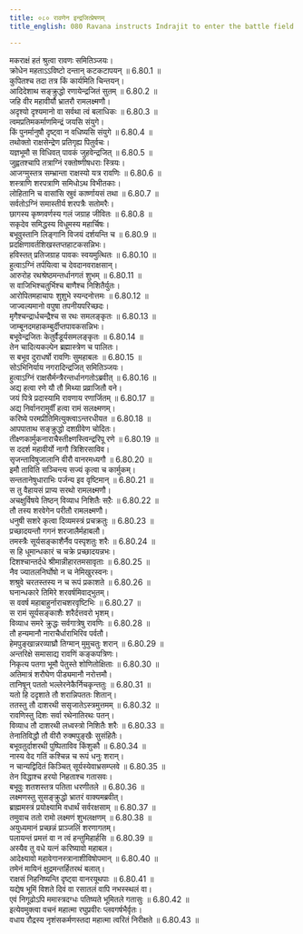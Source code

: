 ```yaml
---
title: ०८० रावणेन इन्द्रजित्प्रेषणम्
title_english: 080 Ravana instructs Indrajit to enter the battle field

---
```

<div class="audioEmbed"  caption="श्रीराम-हरिसीताराममूर्ति-घनपाठिभ्यां वचनम्" src="https://archive.org/download/Ramayana-recitation-Sriram-harisItArAmamUrti-Ghanapaati-v2/Kanda_6/Kanda_6_YK-080-Ravana_instructs_Indrajit_to_enter_the_battle_field._0.mp3"></div>

मकराक्षं हतं श्रुत्वा रावणः समितिञ्जयः।  
क्रोधेन महताऽऽविष्टो दन्तान् कटकटापयन् ॥ 6.80.1 ॥   
कुपितश्च तदा तत्र किं कार्यमिति चिन्तयन्।  
आदिदेशाथ सङ्क्रुद्धो रणायेन्द्रजितं सुतम् ॥ 6.80.2 ॥   
जहि वीर महावीर्यौ भ्रातरौ रामलक्ष्मणौ।  
अदृश्यो दृश्यमानो वा सर्वथा त्वं बलाधिकः ॥ 6.80.3 ॥   
त्वमप्रतिमकर्माणमिन्द्रं जयसि संयुगे।  
किं पुनर्मानुषौ दृष्ट्वा न वधिष्यसि संयुगे ॥ 6.80.4 ॥   
तथोक्तो राक्षसेन्द्रेण प्रतिगृह्य पितुर्वचः।  
यज्ञभूमौ स विधिवत् पावकं जुहवेन्द्रजित् ॥ 6.80.5 ॥   
जुह्वतश्चापि तत्राग्निं रक्तोष्णीषधराः स्त्रियः।  
आजग्मुस्तत्र सम्भ्रान्ता राक्षस्यो यत्र रावणिः ॥ 6.80.6 ॥   
शस्त्राणि शरपत्राणि समिधोऽथ विभीतकाः।  
लोहितानि च वासांसि स्रुवं कार्ष्णायसं तथा ॥ 6.80.7 ॥   
सर्वतोऽग्निं समास्तीर्य शरपत्रैः सतोमरैः।  
छागस्य कृष्णवर्णस्य गलं जग्राह जीवितः ॥ 6.80.8 ॥   
सकृदेव समिद्धस्य विधूमस्य महार्चिषः।  
बभूवुस्तानि लिङ्गानि विजयं दर्शयन्ति च ॥ 6.80.9 ॥   
प्रदक्षिणावर्तशिखस्तप्तहाटकसन्निभः।  
हविस्तत् प्रतिजग्राह पावकः स्वयमुत्थितः ॥ 6.80.10 ॥   
हुत्वाऽग्निं तर्पयित्वा च देवदानवराक्षसान्।  
आरुरोह रथश्रेष्ठमन्तर्धानगतं शुभम् ॥ 6.80.11 ॥   
स वाजिभिश्चतुर्भिश्च बाणैश्च निशितैर्युतः।  
आरोपितमहाचापः शुशुभे स्यन्दनोत्तमः ॥ 6.80.12 ॥   
जाज्वल्यमानो वपुषा तपनीयपरिच्छदः।  
मृगैश्चन्द्रार्धचन्द्रैश्च स रथः समलङ्कृतः ॥ 6.80.13 ॥   
जाम्बूनदमहाकम्बुर्दीप्तपावकसन्निभः।  
बभूवेन्द्रजितः केतुर्वैडूर्यसमलङ्कृतः ॥ 6.80.14 ॥   
तेन चादित्यकल्पेन ब्रह्मास्त्रेण च पालितः।  
स बभूव दुराधर्षो रावणिः सुमहाबलः ॥ 6.80.15 ॥   
सोऽभिनिर्याय नगरादिन्द्रजित् समितिञ्जयः।  
हुत्वाऽग्निं राक्षसैर्मन्त्रैरन्तर्धानगतोऽब्रवीत् ॥ 6.80.16 ॥   
अद्य हत्वा रणे यौ तौ मिथ्या प्रव्राजितौ वने।  
जयं पित्रे प्रदास्यामि रावणाय रणार्जितम् ॥ 6.80.17 ॥   
अद्य निर्वानरामुर्वीं हत्वा रामं सलक्ष्मणम्।  
करिष्ये परमप्रीतिमित्युक्त्वाऽन्तरधीयत ॥ 6.80.18 ॥   
आपपाताथ सङ्क्रुद्धो दशग्रीवेण चोदितः।  
तीक्ष्णकार्मुकनाराचैस्तीक्ष्णस्त्विन्द्ररिपू रणे ॥ 6.80.19 ॥   
स ददर्श महावीर्यो नागौ त्रिशिरसाविव।  
सृजन्ताविषुजालानि वीरौ वानरमध्यगौ ॥ 6.80.20 ॥   
इमौ ताविति सञ्चिन्त्य सज्यं कृत्वा च कार्मुकम्।  
सन्ततानेषुधाराभिः पर्जन्य इव वृष्टिमान् ॥ 6.80.21 ॥   
स तु वैहायसं प्राप्य सरथो रामलक्ष्मणौ।  
अचक्षुर्विषये तिष्ठन् विव्याध निशितैः सऱैः ॥ 6.80.22 ॥   
तौ तस्य शरवेगेन परीतौ रामलक्ष्मणौ।  
धनुषी सशरे कृत्वा दिव्यमस्त्रं प्रचक्रतुः ॥ 6.80.23 ॥   
प्रच्छादयन्तौ गगनं शरजालैर्महाबलौ।  
तमस्त्रैः सूर्यसङ्काशैर्नैव पस्पृशतुः शरैः ॥ 6.80.24 ॥   
स हि धूमान्धकारं च चक्रे प्रच्छादयन्नभः।  
दिशश्चान्तर्दधे श्रीमान्नीहारतमसावृताः ॥ 6.80.25 ॥   
नैव ज्यातलनिर्घोषो न च नेमिखुरस्वनः।  
शश्रुवे चरतस्तस्य न च रूपं प्रकाशते ॥ 6.80.26 ॥   
घनान्धकारे तिमिरे शरवर्षमिवाद्भुतम्।  
स ववर्ष महाबाहुर्नाराचशरवृष्टिभिः ॥ 6.80.27 ॥   
स रामं सूर्यसङ्काशैः शरैर्दत्तवरो भृशम्।  
विव्याध समरे क्रुद्धः सर्वगात्रेषु रावणिः ॥ 6.80.28 ॥   
तौ हन्यमानौ नाराचैर्धाराभिरिव पर्वतौ।  
हेमपुङ्खान्नरव्याघ्रौ तिग्मान् मुमुचतुः शरान् ॥ 6.80.29 ॥   
अन्तरिक्षे समासाद्य रावणिं कङ्कपत्रिणः।  
निकृत्य पतगा भूमौ पेतुस्ते शोणितोक्षिताः ॥ 6.80.30 ॥   
अतिमात्रं शरौघेण पीड्यमानौ नरोत्तमौ।  
तानिषून् पततो भल्लेरनेकैर्निचकृन्ततुः ॥ 6.80.31 ॥   
यतो हि ददृशाते तौ शरान्निपततः शितान्।  
ततस्तु तौ दाशरथी ससृजातेऽस्त्रमुत्तमम् ॥ 6.80.32 ॥   
रावणिस्तु दिशः सर्वा रथेनातिरथः पतन्।  
विव्याध तौ दाशरथी लध्वस्त्रो निशितैः शरैः ॥ 6.80.33 ॥   
तेनातिविद्धौ तौ वीरौ रुक्मपुङ्खैः सुसंहितैः।  
बभूवतुर्दाशरथी पुष्पिताविव किंशुकौ ॥ 6.80.34 ॥   
नास्य वेद गतिं कश्चिन्न च रूपं धनुः शरान्।  
न चान्यद्विदितं किञ्चित् सूर्यस्येवाभ्रसम्प्लवे ॥ 6.80.35 ॥   
तेन विद्धाश्च हरयो निहताश्च गतासवः।  
बभूवुः शतशस्तत्र पतिता धरणीतले ॥ 6.80.36 ॥   
लक्ष्मणस्तु सुसङ्क्रुद्धो भ्रातरं वाक्यमब्रवीत्।  
ब्राह्ममस्त्रं प्रयोक्ष्यामि वधार्थं सर्वरक्षसाम् ॥ 6.80.37 ॥   
तमुवाच ततो रामो लक्ष्मणं शुभलक्षणम् ॥ 6.80.38 ॥   
अयुध्यमानं प्रच्छन्नं प्राञ्जलिं शरणागतम्।  
पलायन्तं प्रमत्तं वा न त्वं हन्तुमिहार्हसि ॥ 6.80.39 ॥   
अस्यैव तु वधे यत्नं करिष्यावो महाबल।  
आदेक्ष्यावो महावेगानस्त्रानाशीविषोपमान् ॥ 6.80.40 ॥   
तमेनं मायिनं क्षुद्रमन्तर्हितरथं बलात्।  
राक्षसं निहनिष्यन्ति दृष्ट्वा वानरयूथपाः ॥ 6.80.41 ॥   
यद्येष भूमिं विशते दिवं वा रसातलं वापि नभस्स्थलं वा।  
एवं निगूढोऽपि ममास्त्रदग्धः पतिष्यते भूमितले गतासुः ॥ 6.80.42 ॥   
इत्येवमुक्त्वा वचनं महात्मा रघुप्रवीरः प्लवगर्षभैर्वृतः।  
वधाय रौद्रस्य नृशंसकर्मणस्तदा महात्मा त्वरितं निरीक्षते ॥ 6.80.43 ॥   